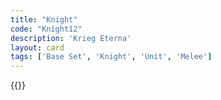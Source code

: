 ```yaml
---
title: "Knight"
code: "Knight12"
description: 'Krieg Eterna'
layout: card
tags: ['Base Set', 'Knight', 'Unit', 'Melee']
---
```

{{<card-detail-page code="Knight12" artwork="Portrait of a A Man in Armor by Anthony van Dyck (1627)" attr="Edward Young" book="Night Thoughts"/>}}